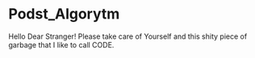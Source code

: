 # Podst_Algorytm
Hello Dear Stranger!
Please take care of Yourself and this shity piece of garbage that I like to call CODE.
